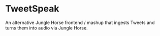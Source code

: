 TweetSpeak
==========
An alternative Jungle Horse frontend / mashup that ingests Tweets and turns 
them into audio via Jungle Horse.

